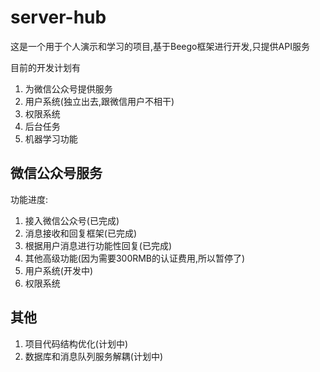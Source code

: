 # server-hub

这是一个用于个人演示和学习的项目,基于Beego框架进行开发,只提供API服务

目前的开发计划有

1. 为微信公众号提供服务
2. 用户系统(独立出去,跟微信用户不相干)
3. 权限系统
4. 后台任务
5. 机器学习功能

## 微信公众号服务

功能进度:

1. 接入微信公众号(已完成)
2. 消息接收和回复框架(已完成)
3. 根据用户消息进行功能性回复(已完成)
4. 其他高级功能(因为需要300RMB的认证费用,所以暂停了)
5. 用户系统(开发中)
6. 权限系统

## 其他

1. 项目代码结构优化(计划中)
2. 数据库和消息队列服务解耦(计划中)
